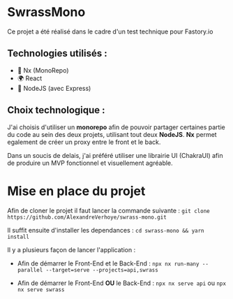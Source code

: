 # SwrassMono

Ce projet a été réalisé dans le cadre d'un test technique pour Fastory.io

## Technologies utilisés :

- 🔗 Nx (MonoRepo)
- 🌍 React
- 💽 NodeJS (avec Express)

## Choix technologique :

J'ai choisis d'utiliser un **monorepo** afin de pouvoir partager certaines partie du code au sein des deux projets, utilisant tout deux **NodeJS**. **Nx** permet egalement de créer un proxy entre le front et le back.

Dans un soucis de delais, j'ai préféré utiliser une librairie UI (ChakraUI) afin de produire un MVP fonctionnel et visuellement agréable.

# Mise en place du projet

Afin de cloner le projet il faut lancer la commande suivante :
`git clone https://github.com/AlexandreVerhoye/swrass-mono.git`

Il suffit ensuite d'installer les dependances :
`cd swrass-mono && yarn install`

Il y a plusieurs façon de lancer l'application :

- Afin de démarrer le Front-End et le Back-End : `npx nx run-many --parallel --target=serve --projects=api,swrass`

- Afin de démarrer le Front-End **OU** le Back-End : `npx nx serve api` ou `npx nx serve swrass`
